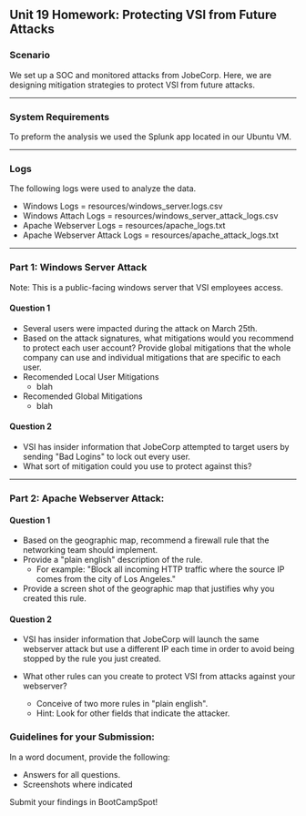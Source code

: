 ## Unit 19 Homework: Protecting VSI from Future Attacks

### Scenario

We set up a SOC and monitored attacks from JobeCorp. Here, we are designing mitigation strategies to protect VSI from future attacks. 

---

### System Requirements 

To preform the analysis we used the Splunk app located in our Ubuntu VM.

---

### Logs

The following logs were used to analyze the data.
- Windows Logs = resources/windows_server.logs.csv
- Windows Attach Logs = resources/windows_server_attack_logs.csv
- Apache Webserver Logs = resources/apache_logs.txt
- Apache Webserver Attack Logs = resources/apache_attack_logs.txt

---

### Part 1: Windows Server Attack

Note: This is a public-facing windows server that VSI employees access.
 
#### Question 1
- Several users were impacted during the attack on March 25th.
- Based on the attack signatures, what mitigations would you recommend to protect each user account? Provide global mitigations that the whole company can use and individual mitigations that are specific to each user.
- Recomended Local User Mitigations
   - blah
- Recomended Global Mitigations
   - blah
  
#### Question 2
- VSI has insider information that JobeCorp attempted to target users by sending "Bad Logins" to lock out every user.
- What sort of mitigation could you use to protect against this?
  
---

### Part 2: Apache Webserver Attack:

#### Question 1
- Based on the geographic map, recommend a firewall rule that the networking team should implement.
- Provide a "plain english" description of the rule.
  - For example: "Block all incoming HTTP traffic where the source IP comes from the city of Los Angeles."
- Provide a screen shot of the geographic map that justifies why you created this rule. 
  
#### Question 2

- VSI has insider information that JobeCorp will launch the same webserver attack but use a different IP each time in order to avoid being stopped by the rule you just created.

- What other rules can you create to protect VSI from attacks against your webserver?
  - Conceive of two more rules in "plain english". 
  - Hint: Look for other fields that indicate the attacker.
  


### Guidelines for your Submission:
  
In a word document, provide the following:
- Answers for all questions.
- Screenshots where indicated

Submit your findings in BootCampSpot!

